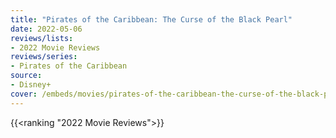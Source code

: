 ```yaml
---
title: "Pirates of the Caribbean: The Curse of the Black Pearl"
date: 2022-05-06
reviews/lists:
- 2022 Movie Reviews
reviews/series:
- Pirates of the Caribbean
source: 
- Disney+
cover: /embeds/movies/pirates-of-the-caribbean-the-curse-of-the-black-pearl.jpg
---
```

{{<ranking "2022 Movie Reviews">}}